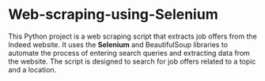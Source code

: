 # Web-scraping-using-Selenium
This Python project is a web scraping script that extracts job offers from the Indeed website. It uses the **Selenium** and BeautifulSoup libraries to automate the process of entering search queries and extracting data from the website. The script is designed to search for job offers related to a topic and a location. 
